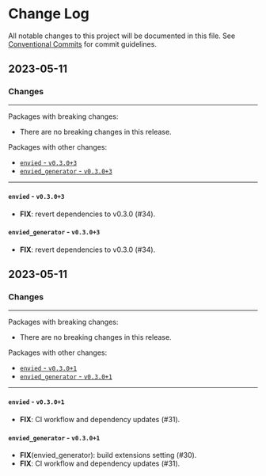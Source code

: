# Change Log

All notable changes to this project will be documented in this file.
See [Conventional Commits](https://conventionalcommits.org) for commit guidelines.

## 2023-05-11

### Changes

---

Packages with breaking changes:

 - There are no breaking changes in this release.

Packages with other changes:

 - [`envied` - `v0.3.0+3`](#envied---v0303)
 - [`envied_generator` - `v0.3.0+3`](#envied_generator---v0303)

---

#### `envied` - `v0.3.0+3`

 - **FIX**: revert dependencies to v0.3.0 (#34).

#### `envied_generator` - `v0.3.0+3`

 - **FIX**: revert dependencies to v0.3.0 (#34).


## 2023-05-11

### Changes

---

Packages with breaking changes:

 - There are no breaking changes in this release.

Packages with other changes:

 - [`envied` - `v0.3.0+1`](#envied---v0301)
 - [`envied_generator` - `v0.3.0+1`](#envied_generator---v0301)

---

#### `envied` - `v0.3.0+1`

 - **FIX**: CI workflow and dependency updates (#31).

#### `envied_generator` - `v0.3.0+1`

 - **FIX**(envied_generator): build extensions setting (#30).
 - **FIX**: CI workflow and dependency updates (#31).

